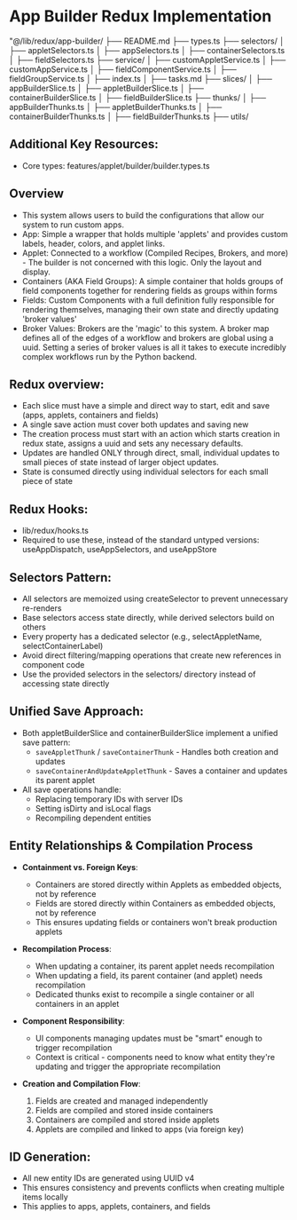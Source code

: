 # App Builder Redux Implementation

"@/lib/redux/app-builder/
              ├── README.md
              ├── types.ts
              ├── selectors/
              │   ├── appletSelectors.ts
              │   ├── appSelectors.ts
              │   ├── containerSelectors.ts
              │   ├── fieldSelectors.ts
              ├── service/
              │   ├── customAppletService.ts
              │   ├── customAppService.ts
              │   ├── fieldComponentService.ts
              │   ├── fieldGroupService.ts
              │   ├── index.ts
              │   ├── tasks.md
              ├── slices/
              │   ├── appBuilderSlice.ts
              │   ├── appletBuilderSlice.ts
              │   ├── containerBuilderSlice.ts
              │   ├── fieldBuilderSlice.ts
              ├── thunks/
              │   ├── appBuilderThunks.ts
              │   ├── appletBuilderThunks.ts
              │   ├── containerBuilderThunks.ts
              │   ├── fieldBuilderThunks.ts
              ├── utils/

## Additional Key Resources:
- Core types: features/applet/builder/builder.types.ts


## Overview
- This system allows users to build the configurations that allow our system to run custom apps.
- App: Simple a wrapper that holds multiple 'applets' and provides custom labels, header, colors, and applet links.
- Applet: Connected to a workflow (Compiled Recipes, Brokers, and more) - The builder is not concerned with this logic. Only the layout and display.
- Containers (AKA Field Groups): A simple container that holds groups of field components together for rendering fields as groups within forms
- Fields: Custom Components with a full definition fully responsible for rendering themselves, managing their own state and directly updating 'broker values'
- Broker Values: Brokers are the 'magic' to this system. A broker map defines all of the edges of a workflow and brokers are global using a uuid. Setting a series of broker values is all it takes to execute incredibly complex workflows run by the Python backend.

## Redux overview:
- Each slice must have a simple and direct way to start, edit and save (apps, applets, containers and fields)
- A single save action must cover both updates and saving new
- The creation process must start with an action which starts creation in redux state, assigns a uuid and sets any necessary defaults.
- Updates are handled ONLY through direct, small, individual updates to small pieces of state instead of larger object updates.
- State is consumed directly using individual selectors for each small piece of state

## Redux Hooks:
- lib/redux/hooks.ts
- Required to use these, instead of the standard untyped versions: useAppDispatch, useAppSelectors, and useAppStore

## Selectors Pattern:
- All selectors are memoized using createSelector to prevent unnecessary re-renders
- Base selectors access state directly, while derived selectors build on others
- Every property has a dedicated selector (e.g., selectAppletName, selectContainerLabel)
- Avoid direct filtering/mapping operations that create new references in component code
- Use the provided selectors in the selectors/ directory instead of accessing state directly

## Unified Save Approach:
- Both appletBuilderSlice and containerBuilderSlice implement a unified save pattern:
  - `saveAppletThunk` / `saveContainerThunk` - Handles both creation and updates
  - `saveContainerAndUpdateAppletThunk` - Saves a container and updates its parent applet
- All save operations handle:
  - Replacing temporary IDs with server IDs
  - Setting isDirty and isLocal flags
  - Recompiling dependent entities

## Entity Relationships & Compilation Process
- **Containment vs. Foreign Keys**: 
  - Containers are stored directly within Applets as embedded objects, not by reference
  - Fields are stored directly within Containers as embedded objects, not by reference
  - This ensures updating fields or containers won't break production applets

- **Recompilation Process**:
  - When updating a container, its parent applet needs recompilation
  - When updating a field, its parent container (and applet) needs recompilation
  - Dedicated thunks exist to recompile a single container or all containers in an applet

- **Component Responsibility**:
  - UI components managing updates must be "smart" enough to trigger recompilation
  - Context is critical - components need to know what entity they're updating and trigger the appropriate recompilation

- **Creation and Compilation Flow**:
  1. Fields are created and managed independently
  2. Fields are compiled and stored inside containers
  3. Containers are compiled and stored inside applets
  4. Applets are compiled and linked to apps (via foreign key)

## ID Generation:
- All new entity IDs are generated using UUID v4
- This ensures consistency and prevents conflicts when creating multiple items locally
- This applies to apps, applets, containers, and fields